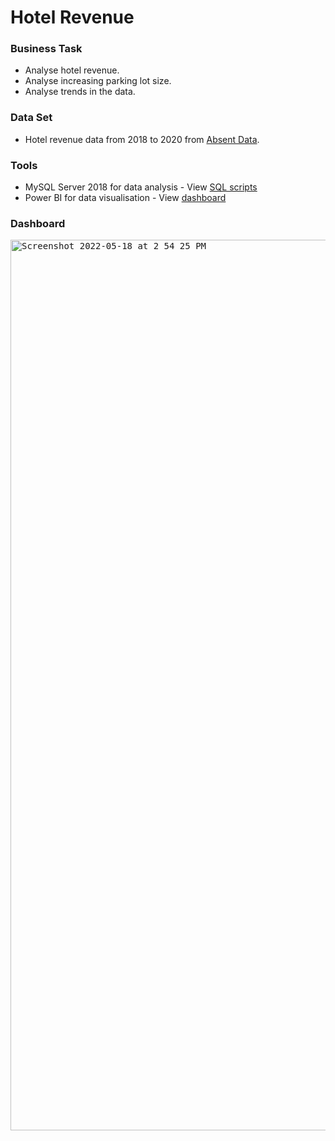 # Hotel Revenue

### Business Task
- Analyse hotel revenue.
- Analyse increasing parking lot size.
- Analyse trends in the data.

### Data Set
- Hotel revenue data from 2018 to 2020 from [Absent Data](https://www.absentdata.com/hotel_revenue_historical_full).

### Tools
- MySQL Server 2018 for data analysis - View [SQL scripts](https://github.com/brendaakweongo/Hotel-Revenue/blob/main/hotelRevenue.sql)
- Power BI for data visualisation - View [dashboard](https://public.tableau.com/app/profile/katie.huang/viz/Covid-19anditsimpactonKLSEIndexPriceinMalaysia/Dashboard1)

### Dashboard

<kbd><img width="1425" alt="Screenshot 2022-05-18 at 2 54 25 PM" src="https://github.com/brendaakweongo/Hotel-Revenue/blob/main/hotelAnalysisbyYear.png"></kbd>

